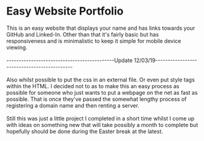 # Easy Website Portfolio
This is an easy website that displays your name and has links towards your GitHub and Linked-In. Other than that it's fairly basic but has responsiveness and is minimalistic to keep it simple for mobile device viewing.
<br><br>
--------------------------------------------Update 12/03/19--------------------------------------------
<br><br>
Also whilst possible to put the css in an external file. Or even put style tags within the HTML. I decided not to as to make this an easy process as possible for someone who just wants to put a webpage on the net as fast as possible. That is once they've passed the somewhat lengthy process of registering a domain name and then renting a server.
<br> <br>
Still this was just a little project I completed in a short time whilst I come up with ideas on something new that will take possibly a month to complete but hopefully should be done during the Easter break at the latest.

